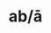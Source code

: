 ---
title: ab/ā
meaning: from, away from
ch: nine
pos: preposition
di: (takes ablative)
inactive: yes
mt: yes
mt8thru10: yes
---